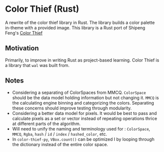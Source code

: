 # Color Thief (Rust)

A rewrite of the color thief library in Rust. The library builds a color palette in-theme with a provided image. This library is a Rust port of Shipeng Feng's [Color Thief](https://github.com/fengsp/color-thief-py)

## Motivation

Primarily, to improve in writing Rust as project-based learning. Color Thief is a library that `wal` was built from.

## Notes

- Considering a separating of ColorSpaces from MMCQ. `ColorSpace` should be the data model holding information but not changing it. `MMCQ` is the calculating engine binning and categorizing the colors. Separating these concerns should improve testing through modularity.
- Considering a better data model for pixels. It would be best to pass and calculate pixels as a set or vector instead of repeating operations thrice at different parts of the algorithm.
- Will need to unify the naming and terminology used for : `ColorSpace`, `MMCQ`, `Rgba`, `hash` / `id` / `index` / `hashed_color`, etc.
- In `color-thief-py`, `VBox.count()` can be optimized I by looping through the dictionary instead of the entire color space.
